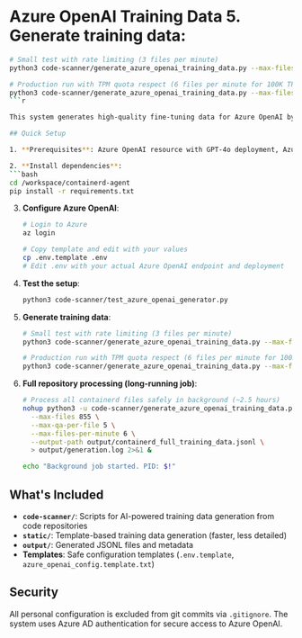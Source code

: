 # Azure OpenAI Training Data 5. **Generate training data**:
   ```bash
   # Small test with rate limiting (3 files per minute)
   python3 code-scanner/generate_azure_openai_training_data.py --max-files 10 --max-qa-per-file 3 --max-files-per-minute 3
   
   # Production run with TPM quota respect (6 files per minute for 100K TPM)
   python3 code-scanner/generate_azure_openai_training_data.py --max-files 500 --max-qa-per-file 12 --max-files-per-minute 6
   ```r

This system generates high-quality fine-tuning data for Azure OpenAI by analyzing code repositories. The `code-scanner/` folder contains scripts that use Azure OpenAI GPT-4 to create training data from code content - currently configured for the containerd repository but can be adapted for any code repository.

## Quick Setup

1. **Prerequisites**: Azure OpenAI resource with GPT-4o deployment, Azure CLI, Python 3.8+

2. **Install dependencies**:
   ```bash
   cd /workspace/containerd-agent
   pip install -r requirements.txt
   ```

3. **Configure Azure OpenAI**:
   ```bash
   # Login to Azure
   az login
   
   # Copy template and edit with your values
   cp .env.template .env
   # Edit .env with your actual Azure OpenAI endpoint and deployment
   ```

4. **Test the setup**:
   ```bash
   python3 code-scanner/test_azure_openai_generator.py
   ```

5. **Generate training data**:
   ```bash
   # Small test with rate limiting (3 files per minute)
   python3 code-scanner/generate_azure_openai_training_data.py --max-files 10 --max-qa-per-file 3 --max-files-per-minute 3
   
   # Production run with TPM quota respect (6 files per minute for 100K TPM)
   python3 code-scanner/generate_azure_openai_training_data.py --max-files 500 --max-qa-per-file 12 --max-files-per-minute 6
   ```

6. **Full repository processing (long-running job)**:
   ```bash
   # Process all containerd files safely in background (~2.5 hours)
   nohup python3 -u code-scanner/generate_azure_openai_training_data.py \
     --max-files 855 \
     --max-qa-per-file 5 \
     --max-files-per-minute 6 \
     --output-path output/containerd_full_training_data.jsonl \
     > output/generation.log 2>&1 &
   
   echo "Background job started. PID: $!"
   ```

## What's Included

- **`code-scanner/`**: Scripts for AI-powered training data generation from code repositories
- **`static/`**: Template-based training data generation (faster, less detailed)
- **`output/`**: Generated JSONL files and metadata
- **Templates**: Safe configuration templates (`.env.template`, `azure_openai_config.template.txt`)

## Security

All personal configuration is excluded from git commits via `.gitignore`. The system uses Azure AD authentication for secure access to Azure OpenAI.
